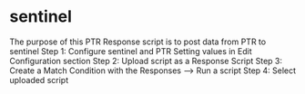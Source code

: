 # sentinel

The purpose of this PTR Response script is to post data from PTR to sentinel
Step 1: Configure sentinel and PTR Setting values in Edit Configuration section
Step 2: Upload script as a Response Script
Step 3: Create a Match Condition with the Responses --> Run a script
Step 4: Select uploaded script
